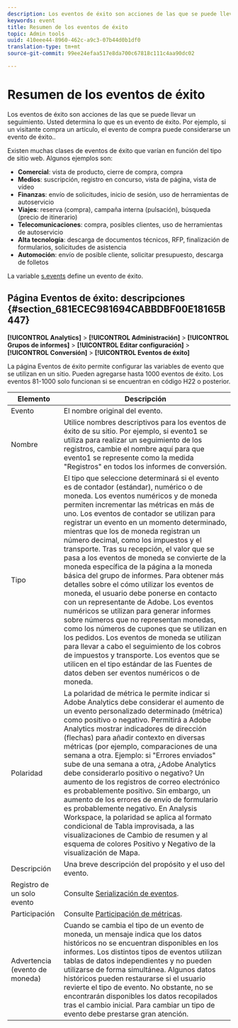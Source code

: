 ```yaml
---
description: Los eventos de éxito son acciones de las que se puede llevar un seguimiento. Usted determina lo que es un evento de éxito. Por ejemplo, si un visitante compra un artículo, el evento de compra puede considerarse un evento de éxito..
keywords: event
title: Resumen de los eventos de éxito
topic: Admin tools
uuid: 410eee44-8960-462c-a9c3-07b44d0b1df0
translation-type: tm+mt
source-git-commit: 99ee24efaa517e8da700c67818c111c4aa90dc02

---
```



# Resumen de los eventos de éxito

Los eventos de éxito son acciones de las que se puede llevar un seguimiento. Usted determina lo que es un evento de éxito. Por ejemplo, si un visitante compra un artículo, el evento de compra puede considerarse un evento de éxito..

Existen muchas clases de eventos de éxito que varían en función del tipo de sitio web. Algunos ejemplos son:

* **Comercial**: vista de producto, cierre de compra, compra
* **Medios**: suscripción, registro en concurso, vista de página, vista de vídeo
* **Finanzas**: envío de solicitudes, inicio de sesión, uso de herramientas de autoservicio
* **Viajes**: reserva (compra), campaña interna (pulsación), búsqueda (precio de itinerario)
* **Telecomunicaciones**: compra, posibles clientes, uso de herramientas de autoservicio
* **Alta tecnología**: descarga de documentos técnicos, RFP, finalización de formularios, solicitudes de asistencia
* **Automoción**: envío de posible cliente, solicitar presupuesto, descarga de folletos

La variable [s.events](https://marketing.adobe.com/resources/help/en_US/sc/implement/events.html) define un evento de éxito.

## Página Eventos de éxito: descripciones {#section_681ECEC981694CABBDBF00E18165B447}

**[!UICONTROL Analytics]** &gt; **[!UICONTROL Administración]** &gt; **[!UICONTROL Grupos de informes]** &gt; **[!UICONTROL Editar configuración]** &gt; **[!UICONTROL Conversión]** &gt; **[!UICONTROL Eventos de éxito]**

La página Eventos de éxito permite configurar las variables de evento que se utilizan en un sitio. Pueden agregarse hasta 1000 eventos de éxito. Los eventos 81-1000 solo funcionan si se encuentran en código H22 o posterior.

| Elemento | Descripción |
|--- |--- |
| Evento | El nombre original del evento. |
| Nombre | Utilice nombres descriptivos para los eventos de éxito de su sitio. Por ejemplo, si evento1 se utiliza para realizar un seguimiento de los registros, cambie el nombre aquí para que evento1 se represente como la medida "Registros" en todos los informes de conversión. |
| Tipo | El tipo que seleccione determinará si el evento es de contador (estándar), numérico o de moneda. Los eventos numéricos y de moneda permiten incrementar las métricas en más de uno.  Los eventos de contador se utilizan para registrar un evento en un momento determinado, mientras que los de moneda registran un número decimal, como los impuestos y el transporte. Tras su recepción, el valor que se pasa a los eventos de moneda se convierte de la moneda específica de la página a la moneda básica del grupo de informes. Para obtener más detalles sobre el cómo utilizar los eventos de moneda, el usuario debe ponerse en contacto con un representante de Adobe. Los eventos numéricos se utilizan para generar informes sobre números que no representan monedas, como los números de cupones que se utilizan en los pedidos. Los eventos de moneda se utilizan para llevar a cabo el seguimiento de los cobros de impuestos y transporte. Los eventos que se utilicen en el tipo estándar de las Fuentes de datos deben ser eventos numéricos o de moneda. |
| Polaridad | La polaridad de métrica le permite indicar si Adobe Analytics debe considerar el aumento de un evento personalizado determinado (métrica) como positivo o negativo. Permitirá a Adobe Analytics mostrar indicadores de dirección (flechas) para añadir contexto en diversas métricas (por ejemplo, comparaciones de una semana a otra.  Ejemplo: si "Errores enviados" sube de una semana a otra, ¿Adobe Analytics debe considerarlo positivo o negativo? Un aumento de los registros de correo electrónico es probablemente positivo. Sin embargo, un aumento de los errores de envío de formulario es probablemente negativo.  En Analysis Workspace, la polaridad se aplica al formato condicional de Tabla improvisada, a las visualizaciones de Cambio de resumen y al esquema de colores Positivo y Negativo de la visualización de Mapa. |
| Descripción | Una breve descripción del propósito y el uso del evento. |
| Registro de un solo evento | Consulte [Serialización de eventos](/help/implement/js-implementation/event-serialization.md). |
| Participación | Consulte [Participación de métricas](/help/components/c-variables/c-metrics/metrics-participation.md). |
| Advertencia (evento de moneda) | Cuando se cambia el tipo de un evento de moneda, un mensaje indica que los datos históricos no se encuentran disponibles en los informes.  Los distintos tipos de eventos utilizan tablas de datos independientes y no pueden utilizarse de forma simultánea. Algunos datos históricos pueden restaurarse si el usuario revierte el tipo de evento. No obstante, no se encontrarán disponibles los datos recopilados tras el cambio inicial. Para cambiar un tipo de evento debe prestarse gran atención. |

